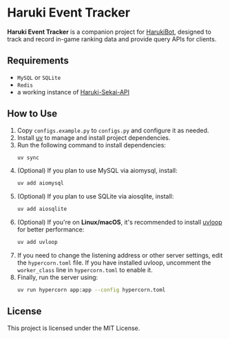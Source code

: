 # Haruki Event Tracker

**Haruki Event Tracker** is a companion project for [HarukiBot](https://github.com/Team-Haruki), designed to track and record in-game ranking data and provide query APIs for clients.


## Requirements

+ `MySQL` or `SQLite`
+ `Redis`
+ a working instance of [Haruki-Sekai-API](https://github.com/Team-Haruki/Haruki-Sekai-API)

## How to Use

1. Copy `configs.example.py` to `configs.py` and configure it as needed.
2. Install [uv](https://github.com/astral-sh/uv) to manage and install project dependencies.
3. Run the following command to install dependencies:
   ```bash
   uv sync
   ```
4. (Optional) If you plan to use MySQL via aiomysql, install:
   ```bash
   uv add aiomysql
   ```
5. (Optional) If you plan to use SQLite via aiosqlite, install:
   ```bash
   uv add aiosqlite
   ```
6. (Optional) If you're on **Linux/macOS**, it's recommended to install [uvloop](https://github.com/MagicStack/uvloop) for better performance:
   ```bash
   uv add uvloop
   ```
7. If you need to change the listening address or other server settings, edit the `hypercorn.toml` file. If you have installed uvloop, uncomment the `worker_class` line in `hypercorn.toml` to enable it.
8. Finally, run the server using:
   ```bash
   uv run hypercorn app:app --config hypercorn.toml
   ```

## License

This project is licensed under the MIT License.

